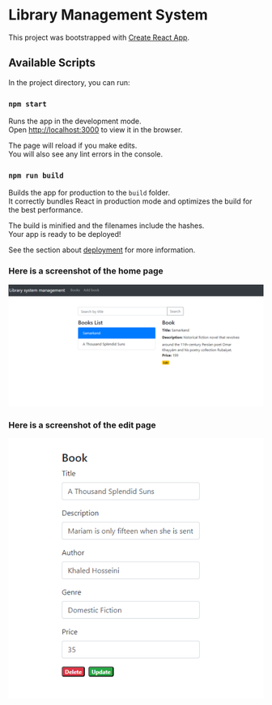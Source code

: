 # Library Management System

This project was bootstrapped with [Create React App](https://github.com/facebook/create-react-app).

## Available Scripts

In the project directory, you can run:

### `npm start`

Runs the app in the development mode.\
Open [http://localhost:3000](http://localhost:3000) to view it in the browser.

The page will reload if you make edits.\
You will also see any lint errors in the console.


### `npm run build`

Builds the app for production to the `build` folder.\
It correctly bundles React in production mode and optimizes the build for the best performance.

The build is minified and the filenames include the hashes.\
Your app is ready to be deployed!

See the section about [deployment](https://facebook.github.io/create-react-app/docs/deployment) for more information.



### Here is a screenshot of the home page
![alt text](https://github.com/RamiAlkhateeb/react-library-client/blob/master/Untitled.png?raw=true)


### Here is a screenshot of the edit page

![alt text](https://github.com/RamiAlkhateeb/react-library-client/blob/master/edit.png?raw=true)

